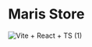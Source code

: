 # Maris Store

![Vite + React + TS (1)](https://github.com/davinchi11-stack/maris-store/assets/108321179/7978b498-7634-4070-94b0-14c54be534a8.png)
